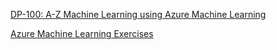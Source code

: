 [DP-100: A-Z Machine Learning using Azure Machine Learning](https://mtygroup.udemy.com/course/machine-learning-using-azureml/learn/lecture/11331980#reviews)


[Azure Machine Learning Exercises](https://microsoftlearning.github.io/mslearn-dp100/)

